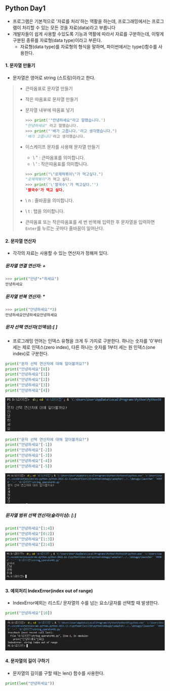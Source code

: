 ## Python Day1





- 프로그램은 기본적으로 '자료를 처리'하는 역활을 하는데, 프로그래밍에서는 프로그램이 처리할 수 있는 모든 것을 자료(data)라고 부릅니다
- 개발자들이 쉽게 사용할 수있도록 기능과 역활에 따라서 자료를 구분하는데, 이렇게 구분된 종류를 자료형(data type)이라고 부른다.
  - 자료형(data type)를 자료형의 형식을 말하며, 파이썬에서는 type()함수를 사용한다.

#### 1. 문자열 만들기 

- 문자열은 영어로 string (스트링)이라고 한다.

> - 큰따옴표로 문자열 만들기
>
> - 작은 따옴표로 문자열 만들기
>
> - 문자열 내부에 따옴표 넣기
>
>   ```python
>   >>> print('"안녕하세요"라고 말했습니다.')
>   "안녕하세요" 라고 말했습니다.
>   >>> print("'배가 고픕니다.'라고 생각했습니다.")
>   '배가 고픕니다'라고 생각했습니다.
>   ```
>
> - 이스케이프 문자를 사용해 문자열 만들기
>
>   - \ " : 큰따옴표를 의미합니다.
>   - \ ' :  작은따옴표를 의미합니다.
>
>   ```python
>   >>> print("\"로제떡볶이\"가 먹고싶다.")
>   "로제떡볶이"가 먹고 싶다.
>   >>> print('\'쌀국수\'가 먹고싶다.'')
>   '쌀국수'가 먹고 싶다.
>   ```
>
> - \ n : 줄바꿈을 의미합니다.
>
> - \ t : 탭을 의미합니다.
>
> - 큰따옴표 또는 작은따옴표를 세 번 반복해 입력한 후 문자열을 입력하면 `Enter`를 누르는 곳마다 줄바꿈이 일어난다.



#### 2. 문자열 연산자

- 각각의 자료는 사용할 수 있는 연산자가 정해져 있다.

##### 문자열 연결 연산자: +

```python
>>> print("안녕"+"하세요")
안녕하세요
```

##### 문자열 반복 연산자: *

```python
>>> print("안녕하세요"*3)
안녕하세요안녕하세요안녕하세요
```

##### 문자 선택 연산자(인덱싱):[ ]

- 프로그래밍 언어는 인덱스 유형을 크게 두 가지로 구분한다. 하나는 숫자를 '0'부터 세는 제로 인덱스(zero index), 다른 하나는 숫자를 1부터 세는 원 인덱스(one index)로 구분한다.

```python
print("문자 선택 연산자에 대해 알아볼까요?")
print("안녕하세요"[0])
print("안녕하세요"[1])
print("안녕하세요"[2])
print("안녕하세요"[3])
print("안녕하세요"[4])
```

![image-20220905200914833](https://github.com/jinsirie/TIL/blob/27e56321d9efa97cc4d78d57c3496fc2737b5a88/Python/img/image-20220905200914833.png)

```python
print("문자 선택 연산자에 대해 알아볼까요?")
print("안녕하세요"[-1])
print("안녕하세요"[-2])
print("안녕하세요"[-3])
print("안녕하세요"[-4])
print("안녕하세요"[-5])
```

![image-20220905200922183](https://github.com/jinsirie/TIL/blob/27e56321d9efa97cc4d78d57c3496fc2737b5a88/Python/img/image-20220905200922183.png)

##### 

##### 문자열 범위 선택 연산자(슬라이싱): [:]

```python
print("안녕하세요"[1:4])
print("안녕하세요"[0:2])
print("안녕하세요"[1:3])
print("안녕하세요"[2:4])
```

![image-20220905201102058](https://github.com/jinsirie/TIL/blob/27e56321d9efa97cc4d78d57c3496fc2737b5a88/Python/img/image-20220905201102058.png)





#### 3. 예외처리 IndexError(index out of range)

- IndexError예외는 리스트/ 문자열의 수를 넘는 요소/글자를 선택할 때 발생한다.

```python
print("안녕하세요"[10])
```

![image-20220905201248463](https://github.com/jinsirie/TIL/blob/27e56321d9efa97cc4d78d57c3496fc2737b5a88/Python/img/image-20220905201248463.png)





#### 4. 문자열의 길이 구하기

- 문자열의 길이를 구할 때는 len() 함수를 사용한다.

```python
print(len("안녕하세요"))
```

